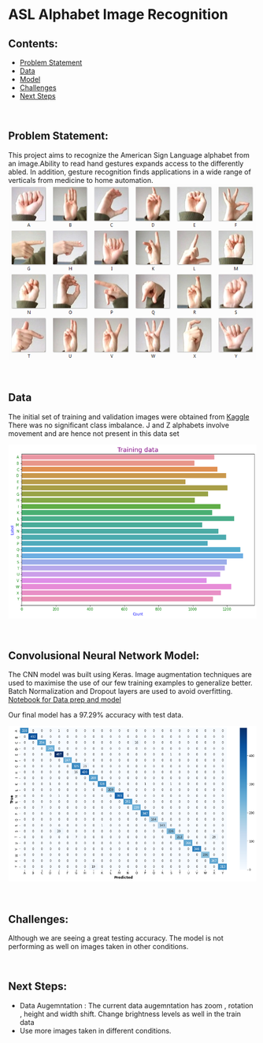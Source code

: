 # ASL Alphabet Image Recognition


 ## Contents:
 
- [Problem Statement](#Problem-Statement)  
- [Data](#Data)
- [Model](#Convolusional-Neural-Network-Model)
- [Challenges](#Challenges)
- [Next Steps](#Next-Steps)

<p>&nbsp;</p>

## Problem Statement:
This project aims to recognize the American Sign Language alphabet from an image.Ability to read hand gestures expands access to the differently abled. In addition, gesture recognition finds applications in a wide range of verticals from medicine to home automation.
![Alt text](images/amer_sign2.png)

<p>&nbsp;</p>

## Data
The initial set of training and validation images were obtained from [Kaggle](https://www.kaggle.com/datamunge/sign-language-mnist)
There was no significant class imbalance. J and Z alphabets involve movement and are  hence not present in this data set

![Alt text](images/TrainData_ClassCount.png)


<p>&nbsp;</p>

## Convolusional Neural Network Model:
The CNN model was built using Keras.
Image augmentation techniques are used to maximise the use of our few training examples to generalize better.
Batch Normalization and Dropout layers are used to avoid overfitting.
[Notebook for Data prep and model](DataPrep_CNN.ipynb)

Our final model has a 97.29% accuracy with test data.

![Alt text](images/Pixels/confusion_matrix.png)


<p>&nbsp;</p>   

## Challenges:

Although we are seeing a great testing accuracy. The model is not performing as well on images taken in other conditions.


<p>&nbsp;</p>   

## Next Steps:

- Data Augemntation :  The current data augemntation has zoom , rotation , height and width shift. Change brightness levels as well in the train data
- Use more images taken in different conditions.


